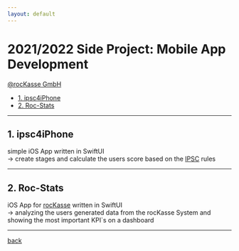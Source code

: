 ```yaml
---
layout: default
---
```


# 2021/2022 Side Project: Mobile App Development

[@rocKasse GmbH](https://www.roc-kasse.de/)

- [1. ipsc4iPhone](#1-ipsc4iphone)
- [2. Roc-Stats](#2-roc-stats)

___

## 1. ipsc4iPhone

simple iOS App written in SwiftUI  
&rarr; create stages and calculate the users score based on the [IPSC](https://www.ipsc.org/) rules  

___

## 2. Roc-Stats  

iOS App for [rocKasse](https://www.roc-kasse.de/) written in SwiftUI  
&rarr; analyzing the users generated data from the rocKasse System and showing the most important KPI`s on a dashboard  

___

[back](./)
